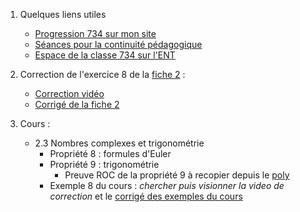 1. Quelques liens utiles 
    * [Progression 734 sur mon site](http://www.frederic-junier.org/TS2020/Progression/TS_2020.html)
    * [Séances pour la continuité pédagogique](https://frederic-junier.github.io/TS-2019-2020/)
    * [Espace de la classe 734 sur l'ENT]()


2. Correction de l'exercice 8 de la [fiche 2](http://frederic-junier.org/TS2020/Cours/TSComplexesPart2Cours2019V1Eleve-Web.pdf) :
   * [Correction vidéo](https://tube.ac-lyon.fr/videos/watch/3b54e7a1-bc58-44f6-a7c6-79cce87f87c3)
   * [Corrigé de la fiche 2](https://frederic-junier.github.io/TS-2019-2020/CorrigeFiche2.pdf)

3. Cours :
    * 2.3 Nombres complexes et trigonométrie 
      * Propriété 8 : formules d'Euler
      * Propriété 9 :  trigonométrie
        * Preuve ROC de la propriété 9 à recopier depuis le [poly]()
      * Exemple 8 du cours : _chercher puis visionner la video de correction_  et le [corrigé des exemples du cours](https://github.com/frederic-junier/TS-2019-2020/blob/master/ComplexesPartie2/Corrige-Cours-ComplexesPartie2-2019.pdf)